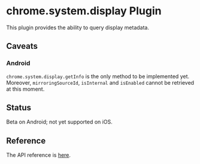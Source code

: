 # chrome.system.display Plugin

This plugin provides the ability to query display metadata.

## Caveats

### Android

`chrome.system.display.getInfo` is the only method to be implemented yet.
Moreover, `mirroringSourceId`, `isInternal` and `isEnabled` cannot be retrieved at this moment.

## Status

Beta on Android; not yet supported on iOS.

## Reference

The API reference is [here](https://developer.chrome.com/apps/system_display).
